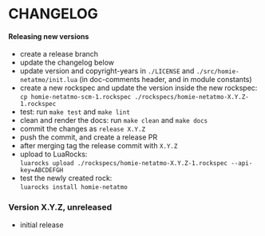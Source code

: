# CHANGELOG

#### Releasing new versions

- create a release branch
- update the changelog below
- update version and copyright-years in `./LICENSE` and `./src/homie-netatmo/init.lua` (in doc-comments
  header, and in module constants)
- create a new rockspec and update the version inside the new rockspec:<br/>
  `cp homie-netatmo-scm-1.rockspec ./rockspecs/homie-netatmo-X.Y.Z-1.rockspec`
- test: run `make test` and `make lint`
- clean and render the docs: run `make clean` and `make docs`
- commit the changes as `release X.Y.Z`
- push the commit, and create a release PR
- after merging tag the release commit with `X.Y.Z`
- upload to LuaRocks:<br/>
  `luarocks upload ./rockspecs/homie-netatmo-X.Y.Z-1.rockspec --api-key=ABCDEFGH`
- test the newly created rock:<br/>
  `luarocks install homie-netatmo`

### Version X.Y.Z, unreleased

  - initial release
